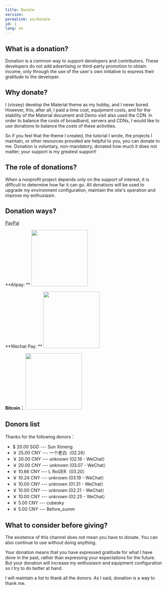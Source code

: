 ```yaml
---
title: Donate
version:
permalink: en/donate
id: 1
lang: en
---
```

## What is a donation?

Donation is a common way to support developers and contributors. These developers do not add advertising or third-party promotion to obtain income, only through the use of the user's own initiative to express their gratitude to the developer.

## Why donate?

I (viosey) develop the Material theme as my hobby, and I never bored. However, this, after all, I paid a time cost, equipment costs, and for the stability of the Material document and Demo visit also used the CDN. In order to balance the costs of broadband, servers and CDNs, I would like to use donations to balance the costs of these activities.

So if you feel that the theme I created, the tutorial I wrote, the projects I maintain, or other resources provided are helpful to you, you can donate to me. Donation is voluntary, non-mandatory, donated how much it does not matter; your support is my greatest support!

## The role of donations?

When a nonprofit project depends only on the support of interest, it is difficult to determine how far it can go. All donations will be used to upgrade my environment configuration, maintain the site's operation and improve my enthusiasm.

## Donation ways?

[PayPal](https://www.paypal.me/viosey)

**Alipay: **
<img src="/images/donate/AliPayQR.png" width="180px" height="180px">

**Wechat Pay: **
<img src="/images/donate/WeChanQR.png" width="180px" height="180px">

**Bitcoin：**
<img src="/images/donate/BTCQR.png" width="180px" height="180px">

## Donors list

Thanks for the following donors：

- $ 20.00 SGD --- Sun Ximeng
- ￥ 25.00 CNY --- 一个老白（02.26）
- ￥ 20.00 CNY --- unknown (02.18 - WeChat）
- ￥ 20.00 CNY --- unknown (03.07 - WeChat）
- ￥ 10.66 CNY --- L RoGER（03.20）
- ￥ 10.24 CNY --- unknown (03.19 - WeChat）
- ￥ 10.00 CNY --- unknown (01.31 - WeChat）
- ￥ 10.00 CNY --- unknown (02.21 - WeChat）
- ￥ 10.00 CNY --- unknown (02.25 - WeChat）
- ￥ 5.00 CNY --- cubesky
- ￥ 5.00 CNY --- Before_summ

## What to consider before giving?

The existence of this channel does not mean you have to donate. You can also continue to use without doing anything.

Your donation means that you have expressed gratitude for what I have done in the past, rather than expressing your expectations for the future. But your donation will increase my enthusiasm and equipment configuration so I try to do better at hand.

I will maintain a list to thank all the donors. As I said, donation is a way to thank me.